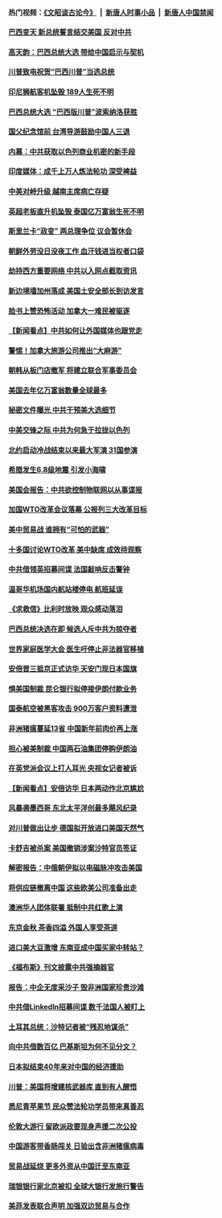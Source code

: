 #### 热门视频：[《文昭谈古论今》](https://github.com/gfw-breaker/wenzhao/blob/master/README.md?t=10290933) &nbsp;|&nbsp; [新唐人时事小品](https://github.com/gfw-breaker/ntdtv-comedy/blob/master/README.md?t=10290933) &nbsp;|&nbsp; [新唐人中国禁闻](https://github.com/gfw-breaker/ntdtv-news/blob/master/README.md?t=10290933)

#### [巴西变天 新总统誓言结交美国 反对中共](../pages/nsc418/n10815508.md?t=10290933) 

#### [高天韵：巴西总统大选 带给中国启示与契机](../pages/nsc418/n10815310.md?t=10290933) 

#### [川普致电祝贺“巴西川普”当选总统](../pages/nsc418/n10815388.md?t=10290933) 

#### [印尼狮航客机坠毁 189人生死不明](../pages/nsc418/n10815050.md?t=10290933) 

#### [巴西总统大选 “巴西版川普”波索纳洛获胜](../pages/nsc418/n10814398.md?t=10290933) 

#### [国父纪念馆前 台湾导游鼓励中国人三退](../pages/nsc418/n10808276.md?t=10290933) 

#### [内幕：中共获取以色列商业机密的新手段](../pages/nsc418/n10812897.md?t=10290933) 

#### [印度媒体：成千上万人炼法轮功 深受裨益](../pages/nsc418/n10812623.md?t=10290933) 

#### [中美对峙升级 越南主席病亡存疑](../pages/nsc418/n10812354.md?t=10290933) 

#### [英超老板直升机坠毁 泰国亿万富翁生死不明](../pages/nsc418/n10813517.md?t=10290933) 

#### [斯里兰卡“政变” 两总理争位 议会暂休会](../pages/nsc418/n10812935.md?t=10290933) 

#### [朝鲜外劳没日没夜工作 血汗钱进当权者口袋](../pages/nsc418/n10812735.md?t=10290933) 

#### [劫持西方重要网络 中共以入网点截取资讯](../pages/nsc418/n10812177.md?t=10290933) 

#### [新边境墙加州落成 美国土安全部长到访发言](../pages/nsc418/n10811935.md?t=10290933) 

#### [脸书上赞恐怖活动 加拿大一难民被驱逐](../pages/nsc418/n10811860.md?t=10290933) 

#### [【新闻看点】中共如何让外国媒体也跟党走](../pages/nsc418/n10811468.md?t=10290933) 

#### [警惕！加拿大旅游公司推出“大麻游”](../pages/nsc418/n10811741.md?t=10290933) 

#### [朝韩从板门店撤军 将建立联合军事委员会](../pages/nsc418/n10811430.md?t=10290933) 

#### [美国去年亿万富翁数量全球最多](../pages/nsc418/n10811376.md?t=10290933) 

#### [秘密文件曝光 中共干预美大选细节](../pages/nsc418/n10811358.md?t=10290933) 

#### [中美交锋之际 中共为何急于拉拢以色列](../pages/nsc418/n10810861.md?t=10290933) 

#### [北约启动冷战结束以来最大军演 31国参演](../pages/nsc418/n10810640.md?t=10290933) 

#### [希腊发生6.8级地震 引发小海啸](../pages/nsc418/n10810332.md?t=10290933) 

#### [美国会报告：中共欲控制物联网以从事谍报](../pages/nsc418/n10810221.md?t=10290933) 

#### [加国WTO改革会议落幕 公报列三大改革目标](../pages/nsc418/n10809570.md?t=10290933) 

#### [美中贸易战 谁拥有“可怕的武器”](../pages/nsc418/n10807180.md?t=10290933) 

#### [十多国讨论WTO改革 美中缺席 成效待观察](../pages/nsc418/n10808939.md?t=10290933) 

#### [中共借领英招募间谍 法国敲响反击警钟](../pages/nsc418/n10808700.md?t=10290933) 

#### [温哥华机场国内航站楼停电 航班延误](../pages/nsc418/n10808722.md?t=10290933) 

#### [《求救信》比利时放映 观众感动落泪](../pages/nsc418/n10808484.md?t=10290933) 

#### [巴西总统决选在即 候选人斥中共为掠夺者](../pages/nsc418/n10808456.md?t=10290933) 

#### [世界家庭医学大会 医生吁停止非法器官移植](../pages/nsc418/n10807836.md?t=10290933) 

#### [安倍晋三抵京正式访华 天安门现日本国旗](../pages/nsc418/n10808113.md?t=10290933) 

#### [惧美国制裁 昆仑银行拟停接伊朗付款业务](../pages/nsc418/n10807640.md?t=10290933) 

#### [国泰航空被黑客攻击 900万客户资料遭泄](../pages/nsc418/n10807680.md?t=10290933) 

#### [非洲猪瘟蔓延13省 中国新年前肉价再上涨](../pages/nsc418/n10806960.md?t=10290933) 

#### [担心被美制裁 中国两石油集团停购伊朗油](../pages/nsc418/n10806678.md?t=10290933) 

#### [在英党派会议上打人耳光 央视女记者被诉](../pages/nsc418/n10806421.md?t=10290933) 

#### [【新闻看点】安倍访华 日本两动作北京尴尬](../pages/nsc418/n10806319.md?t=10290933) 

#### [风暴袭墨西哥 东北太平洋创最多飓风纪录](../pages/nsc418/n10806296.md?t=10290933) 

#### [对川普做出让步 德国拟开放进口美国天然气](../pages/nsc418/n10804765.md?t=10290933) 

#### [卡舒吉被杀案 美国撤销涉案沙特官员签证](../pages/nsc418/n10805258.md?t=10290933) 

#### [解密报告：中俄朝伊拟以电磁脉冲攻击美国](../pages/nsc418/n10805286.md?t=10290933) 

#### [将供应链撤离中国 这些欧美公司准备出走](../pages/nsc418/n10804489.md?t=10290933) 

#### [澳洲华人团体联署 抵制中共红歌上演](../pages/nsc418/n10804469.md?t=10290933) 

#### [东京金秋 茶香四溢 外国人享受茶道](../pages/nsc418/n10804920.md?t=10290933) 

#### [进口美大豆激增 东南亚成中国买家中转站？](../pages/nsc418/n10803998.md?t=10290933) 

#### [《福布斯》刊文披露中共强摘器官](../pages/nsc418/n10803909.md?t=10290933) 

#### [报告：中企无度采沙子 毁非洲国家珍贵沙滩](../pages/nsc418/n10803626.md?t=10290933) 

#### [中共借LinkedIn招募间谍 数千法国人被盯上](../pages/nsc418/n10803552.md?t=10290933) 

#### [土耳其总统：沙特记者被“残忍地谋杀”](../pages/nsc418/n10803335.md?t=10290933) 

#### [向中共借数百亿 巴基斯坦为何不见分文？](../pages/nsc418/n10801340.md?t=10290933) 

#### [日本拟结束40年来对中国的经济援助](../pages/nsc418/n10801859.md?t=10290933) 

#### [川普：美国将增建核武器库 直到有人醒悟](../pages/nsc418/n10802782.md?t=10290933) 

#### [悉尼青苹果节 民众赞法轮功学员带来真善忍](../pages/nsc418/n10801252.md?t=10290933) 

#### [伦敦大游行 留欧派政要现身声援二次公投](../pages/nsc418/n10801279.md?t=10290933) 

#### [中国游客带香肠闯关 日验出含非洲猪瘟病毒](../pages/nsc418/n10801616.md?t=10290933) 

#### [贸易战延烧 更多外资从中国迁至东南亚](../pages/nsc418/n10801496.md?t=10290933) 

#### [瑞银银行家北京被扣 全球大银行发旅行警告](../pages/nsc418/n10801243.md?t=10290933) 

#### [美菲发表联合声明 加强双边贸易与合作](../pages/nsc418/n10801123.md?t=10290933) 

